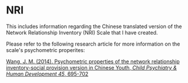 # NRI
This includes information regarding the Chinese translated version of the Network Relationship Inventory (NRI) Scale that I have created. 



Please refer to the following research article for more information on the scale's psychometric properites:

[Wang, J. M. (2014). Psychometric properties of the network relationship inventory-social provision version in Chinese Youth, _Child Psychiatry & Human Development 45_, 695-702](https://scholar.google.com/citations?view_op=view_citation&hl=en&user=F3Rz0f0AAAAJ&sortby=pubdate&citation_for_view=F3Rz0f0AAAAJ:P5F9QuxV20EC)
